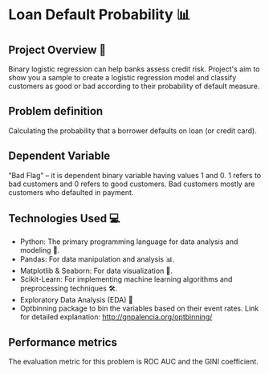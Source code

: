 # Loan Default Probability 📊

## Project Overview 🌟
Binary logistic regression can help banks assess credit risk. Project's aim to show you a sample to create a logistic regression model and classify customers as good or bad according to their probability of default measure.

## Problem definition
Calculating the probability that a borrower defaults on loan (or credit card).

## Dependent Variable
“Bad Flag” – it is dependent binary variable having values 1 and 0. 1 refers to bad customers and 0 refers to
good customers. Bad customers mostly are customers who defaulted in payment.


## Technologies Used 💻

* Python: The primary programming language for data analysis and modeling 🐍.
* Pandas: For data manipulation and analysis 📊.
* Matplotlib & Seaborn: For data visualization 🎨.
* Scikit-Learn: For implementing machine learning algorithms and preprocessing techniques 🛠️.
* Exploratory Data Analysis (EDA) 🧐
* Optbinning package to bin the variables based on their event rates. Link for detailed explanation: http://gnpalencia.org/optbinning/

## Performance metrics
The evaluation metric for this problem is ROC AUC and the GINI coefficient. 
